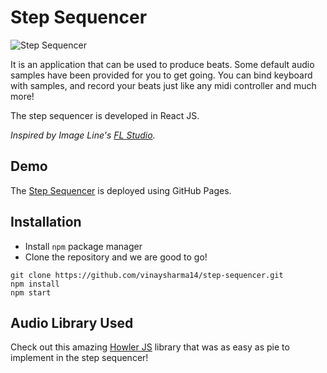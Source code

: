 # Step Sequencer

![Step Sequencer](https://imgur.com/a/id2I0ed)

It is an application that can be used to produce beats. Some default audio samples have been provided for you to get going.
You can bind keyboard with samples, and record your beats just like any midi controller and much more!

The step sequencer is developed in React JS.

*Inspired by Image Line's [FL Studio](https://www.image-line.com/flstudio/).*


## Demo

The [Step Sequencer](https://vinaysharma14.github.io/step-sequencer/) is deployed using GitHub Pages.

## Installation

- Install `npm` package manager
- Clone the repository and we are good to go!

``` 
git clone https://github.com/vinaysharma14/step-sequencer.git
npm install
npm start
```

## Audio Library Used

Check out this amazing [Howler JS](https://howlerjs.com/) library that was as easy as pie to implement in the step sequencer! 
